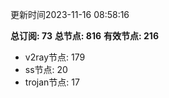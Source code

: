 更新时间2023-11-16 08:58:16

**总订阅: 73**
**总节点: 816**
**有效节点: 216**
- v2ray节点: 179
- ss节点: 20
- trojan节点: 17

